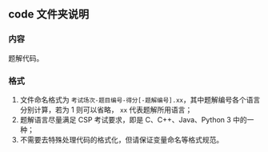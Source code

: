 ## code 文件夹说明

### 内容

题解代码。

### 格式

1. 文件命名格式为 `考试场次-题目编号-得分[-题解编号].xx`，其中题解编号各个语言分别计算，若为 1 则可以省略， `xx` 代表题解所用语言；
2. 题解语言尽量满足 CSP 考试要求，即是 C、C++、Java、Python 3 中的一种；
3. 不需要去特殊处理代码的格式化，但请保证变量命名等格式规范。